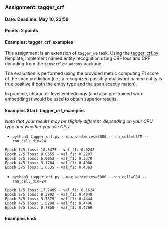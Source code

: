 ### Assignment: tagger_crf
#### Date: Deadline: May 10, 23:59
#### Points: 2 points
#### Examples: tagger_crf_examples

This assignment is an extension of `tagger_we` task. Using the
[tagger_crf.py](https://github.com/ufal/npfl114/tree/past-2021/labs/09/tagger_crf.py)
template, implement named entity recognition using CRF loss and CRF decoding
from the `tensorflow_addons` package.

The evaluation is performed using the provided metric computing F1 score of the
span prediction (i.e., a recognized possibly-multiword named entity is true
positive if both the entity type and the span exactly match).

In practice, character-level embeddings (and also pre-trained word embeddings)
would be used to obtain superior results.

#### Examples Start: tagger_crf_examples
_Note that your results may be slightly different, depending on your CPU type and whether you use GPU._
- `python3 tagger_crf.py --max_sentences=5000 --rnn_cell=LSTM --rnn_cell_dim=24`
```
Epoch 1/5 loss: 18.5475 - val_f1: 0.0248
Epoch 2/5 loss: 9.8655 - val_f1: 0.2207
Epoch 3/5 loss: 6.0053 - val_f1: 0.3370
Epoch 4/5 loss: 3.1784 - val_f1: 0.4000
Epoch 5/5 loss: 1.6535 - val_f1: 0.4363
```
- `python3 tagger_crf.py --max_sentences=5000 --rnn_cell=GRU --rnn_cell_dim=24`
```
Epoch 1/5 loss: 17.7499 - val_f1: 0.1624
Epoch 2/5 loss: 8.3992 - val_f1: 0.4048
Epoch 3/5 loss: 3.7579 - val_f1: 0.4444
Epoch 4/5 loss: 1.5298 - val_f1: 0.4496
Epoch 5/5 loss: 0.7858 - val_f1: 0.4769
```
#### Examples End:
